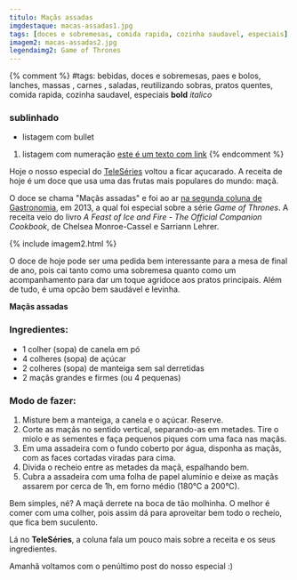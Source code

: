 ```yaml
---
titulo: Maçãs assadas
imgdestaque: macas-assadas1.jpg
tags: [doces e sobremesas, comida rapida, cozinha saudavel, especiais]
imagem2: macas-assadas2.jpg
legendaimg2: Game of Thrones
---
```

{% comment %}
#tags: bebidas, doces e sobremesas, paes e bolos, lanches, massas , carnes , saladas, reutilizando sobras, pratos quentes, comida rapida, cozinha saudavel, especiais
**bold**
*italico*
### sublinhado
* listagem com bullet
1. listagem com numeração
[este é um texto com link](https://www.enderecodolink.com)
{% endcomment %}

Hoje o nosso especial do [TeleSéries](https://teleseries.com.br/) voltou a ficar açucarado. A receita de hoje é um doce que usa uma das frutas mais populares do mundo: maçã.

O doce se chama "Maçãs assadas" e foi ao ar [na segunda coluna de Gastronomia](http://teleseries.com.br/o-doce-sabor-stark/), em 2013, a qual foi especial sobre a série *Game of Thrones*. A receita veio do livro *A Feast of Ice and Fire - The Official Companion Cookbook*, de Chelsea Monroe-Cassel e Sarriann Lehrer. 

{% include imagem2.html %}

O doce de hoje pode ser uma pedida bem interessante para a mesa de final de ano, pois cai tanto como uma sobremesa quanto como um acompanhamento para dar um toque agridoce aos pratos principais. Além de tudo, é uma opcão bem saudável e levinha.

**Maçãs assadas**

### Ingredientes:

* 1 colher (sopa) de canela em pó
* 4 colheres (sopa) de açúcar
* 2 colheres (sopa) de manteiga sem sal derretidas
* 2 maçãs grandes e firmes (ou 4 pequenas)

### Modo de fazer:

1. Misture bem a manteiga, a canela e o açúcar. Reserve.
2. Corte as maçãs no sentido vertical, separando-as em metades. Tire o miolo e as sementes e faça pequenos piques com uma faca nas maçãs.
3. Em uma assadeira com o fundo coberto por água, disponha as maçãs, com as faces cortadas viradas para cima.
4. Divida o recheio entre as metades da maçã, espalhando bem.
5. Cubra a assadeira com uma folha de papel alumínio e deixe as maçãs assarem por cerca de 1h, em forno médio (180°C a 200°C).

Bem simples, né? A maçã derrete na boca de tão molhinha. O melhor é comer com uma colher, pois assim dá para aproveitar bem todo o recheio, que fica bem suculento. 

Lá no **TeleSéries**, a coluna fala um pouco mais sobre a receita e os seus ingredientes. 

Amanhã voltamos com o penúltimo post do nosso especial :)